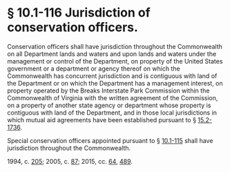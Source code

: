 # § 10.1-116 Jurisdiction of conservation officers.

<p>Conservation officers shall have jurisdiction throughout the Commonwealth on all Department lands and waters and upon lands and waters under the management or control of the Department, on property of the United States government or a department or agency thereof on which the Commonwealth has concurrent jurisdiction and is contiguous with land of the Department or on which the Department has a management interest, on property operated by the Breaks Interstate Park Commission within the Commonwealth of Virginia with the written agreement of the Commission, on a property of another state agency or department whose property is contiguous with land of the Department, and in those local jurisdictions in which mutual aid agreements have been established pursuant to § <a href='http://law.lis.virginia.gov/vacode/15.2-1736/'>15.2-1736</a>.</p><p>Special conservation officers appointed pursuant to § <a href='http://law.lis.virginia.gov/vacode/10.1-115/'>10.1-115</a> shall have jurisdiction throughout the Commonwealth.</p><p>1994, c. <a href='http://lis.virginia.gov/cgi-bin/legp604.exe?941+ful+CHAP0205'>205</a>; 2005, c. <a href='http://lis.virginia.gov/cgi-bin/legp604.exe?051+ful+CHAP0087'>87</a>; 2015, cc. <a href='http://lis.virginia.gov/cgi-bin/legp604.exe?151+ful+CHAP0064'>64</a>, <a href='http://lis.virginia.gov/cgi-bin/legp604.exe?151+ful+CHAP0489'>489</a>.</p>